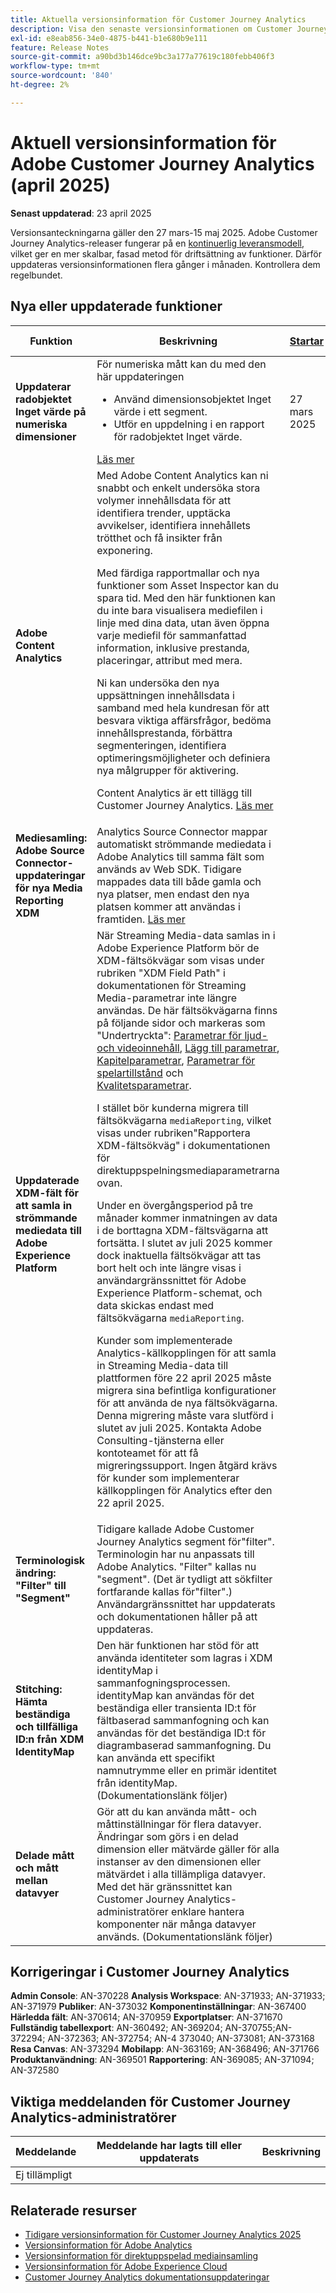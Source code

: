 ```yaml
---
title: Aktuella versionsinformation för Customer Journey Analytics
description: Visa den senaste versionsinformationen om Customer Journey Analytics
exl-id: e8eab856-34e0-4875-b441-b1e680b9e111
feature: Release Notes
source-git-commit: a90bd3b146dce9bc3a177a77619c180febb406f3
workflow-type: tm+mt
source-wordcount: '840'
ht-degree: 2%

---
```


# Aktuell versionsinformation för Adobe Customer Journey Analytics (april 2025)

**Senast uppdaterad**: 23 april 2025

Versionsanteckningarna gäller den 27 mars-15 maj 2025. Adobe Customer Journey Analytics-releaser fungerar på en [kontinuerlig leveransmodell](releases.md), vilket ger en mer skalbar, fasad metod för driftsättning av funktioner. Därför uppdateras versionsinformationen flera gånger i månaden. Kontrollera dem regelbundet.

## Nya eller uppdaterade funktioner

| Funktion | Beskrivning | [Startar](releases.md) | [Allmän tillgänglighet](releases.md) |
| ----------- | ---------- | ------- | ---- |
| **Uppdaterar radobjektet Inget värde på numeriska dimensioner** | För numeriska mått kan du med den här uppdateringen<ul><li>Använd dimensionsobjektet Inget värde i ett segment.</li><li>Utför en uppdelning i en rapport för radobjektet Inget värde.</li></ul> [Läs mer](https://experienceleague.adobe.com/en/docs/analytics-platform/using/cja-dataviews/component-settings/no-value-options#numeric) | 27 mars 2025 |
| **Adobe Content Analytics** | Med Adobe Content Analytics kan ni snabbt och enkelt undersöka stora volymer innehållsdata för att identifiera trender, upptäcka avvikelser, identifiera innehållets trötthet och få insikter från exponering.<p>Med färdiga rapportmallar och nya funktioner som Asset Inspector kan du spara tid. Med den här funktionen kan du inte bara visualisera mediefilen i linje med dina data, utan även öppna varje mediefil för sammanfattad information, inklusive prestanda, placeringar, attribut med mera.<p>Ni kan undersöka den nya uppsättningen innehållsdata i samband med hela kundresan för att besvara viktiga affärsfrågor, bedöma innehållsprestanda, förbättra segmenteringen, identifiera optimeringsmöjligheter och definiera nya målgrupper för aktivering.<p>Content Analytics är ett tillägg till Customer Journey Analytics. [Läs mer](https://experienceleague.adobe.com/en/docs/analytics-platform/using/content-analytics/content-analytics) |  | 27 mars 2025 |
| **Mediesamling: Adobe Source Connector-uppdateringar för nya Media Reporting XDM** | Analytics Source Connector mappar automatiskt strömmande mediedata i Adobe Analytics till samma fält som används av Web SDK. Tidigare mappades data till både gamla och nya platser, men endast den nya platsen kommer att användas i framtiden. [Läs mer](https://experienceleague.adobe.com/en/docs/analytics/implementation/aep-edge/xdm-var-mapping) |  | 31 mars 2025 |
| **Uppdaterade XDM-fält för att samla in strömmande mediedata till Adobe Experience Platform** | När Streaming Media-data samlas in i Adobe Experience Platform bör de XDM-fältsökvägar som visas under rubriken &quot;XDM Field Path&quot; i dokumentationen för Streaming Media-parametrar inte längre användas. De här fältsökvägarna finns på följande sidor och markeras som &quot;Undertryckta&quot;: [Parametrar för ljud- och videoinnehåll](https://experienceleague.adobe.com/en/docs/media-analytics/using/implementation/variables/audio-video-parameters), [Lägg till parametrar](https://experienceleague.adobe.com/en/docs/media-analytics/using/implementation/variables/ad-parameters), [Kapitelparametrar](https://experienceleague.adobe.com/en/docs/media-analytics/using/implementation/variables/chapter-parameters), [Parametrar för spelartillstånd](https://experienceleague.adobe.com/en/docs/media-analytics/using/implementation/variables/player-state-parameters) och [Kvalitetsparametrar](https://experienceleague.adobe.com/en/docs/media-analytics/using/implementation/variables/quality-parameters). <p>I stället bör kunderna migrera till fältsökvägarna `mediaReporting`, vilket visas under rubriken&quot;Rapportera XDM-fältsökväg&quot; i dokumentationen för direktuppspelningsmediaparametrarna ovan.<p>Under en övergångsperiod på tre månader kommer inmatningen av data i de borttagna XDM-fältsvägarna att fortsätta. I slutet av juli 2025 kommer dock inaktuella fältsökvägar att tas bort helt och inte längre visas i användargränssnittet för Adobe Experience Platform-schemat, och data skickas endast med fältsökvägarna `mediaReporting`.<p>Kunder som implementerade Analytics-källkopplingen för att samla in Streaming Media-data till plattformen före 22 april 2025 måste migrera sina befintliga konfigurationer för att använda de nya fältsökvägarna. Denna migrering måste vara slutförd i slutet av juli 2025. Kontakta Adobe Consulting-tjänsterna eller kontoteamet för att få migreringssupport. Ingen åtgärd krävs för kunder som implementerar källkopplingen för Analytics efter den 22 april 2025.</p> |  | 22 april 2025 |
| **Terminologisk ändring: &quot;Filter&quot; till &quot;Segment&quot;** | Tidigare kallade Adobe Customer Journey Analytics segment för&quot;filter&quot;. Terminologin har nu anpassats till Adobe Analytics. &quot;Filter&quot; kallas nu &quot;segment&quot;. (Det är tydligt att sökfilter fortfarande kallas för&quot;filter&quot;.) Användargränssnittet har uppdaterats och dokumentationen håller på att uppdateras. |  | 16 april 2025 |
| **Stitching: Hämta beständiga och tillfälliga ID:n från XDM IdentityMap** | Den här funktionen har stöd för att använda identiteter som lagras i XDM identityMap i sammanfogningsprocessen. identityMap kan användas för det beständiga eller transienta ID:t för fältbaserad sammanfogning och kan användas för det beständiga ID:t för diagrambaserad sammanfogning.  Du kan använda ett specifikt namnutrymme eller en primär identitet från identityMap. (Dokumentationslänk följer) |  | 28 april 2025 |
| **Delade mått och mått mellan datavyer** | Gör att du kan använda mått- och måttinställningar för flera datavyer. Ändringar som görs i en delad dimension eller mätvärde gäller för alla instanser av den dimensionen eller mätvärdet i alla tillämpliga datavyer. Med det här gränssnittet kan Customer Journey Analytics-administratörer enklare hantera komponenter när många datavyer används. (Dokumentationslänk följer) |  | 30 april 2025 |


## Korrigeringar i Customer Journey Analytics

**Admin Console**: AN-370228
**Analysis Workspace**: AN-371933; AN-371933; AN-371979
**Publiker**: AN-373032
**Komponentinställningar**: AN-367400
**Härledda fält**: AN-370614; AN-370959
**Exportplatser**: AN-371670
**Fullständig tabellexport**: AN-360492; AN-369204; AN-370755;AN-372294; AN-372363; AN-372754; AN-4 373040; AN-373081; AN-373168
**Resa Canvas**: AN-373294
**Mobilapp**: AN-363169; AN-368496; AN-371766
**Produktanvändning**: AN-369501
**Rapportering**: AN-369085; AN-371094; AN-372580


## Viktiga meddelanden för Customer Journey Analytics-administratörer

| Meddelande | Meddelande har lagts till eller uppdaterats | Beskrivning |
| --- | --- | --- |
| Ej tillämpligt | | |

## Relaterade resurser

* [Tidigare versionsinformation för Customer Journey Analytics 2025](/help/release-notes/2025.md)
* [Versionsinformation för Adobe Analytics](https://experienceleague.adobe.com/docs/analytics/release-notes/latest.html)
* [Versionsinformation för direktuppspelad mediainsamling](https://experienceleague.adobe.com/docs/media-analytics/using/additional-resources/release-notes.html)
* [Versionsinformation för Adobe Experience Cloud](https://experienceleague.adobe.com/docs/release-notes/experience-cloud/current.html)
* [Customer Journey Analytics dokumentationsuppdateringar](/help/release-notes/doc-changes.md)

